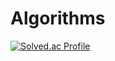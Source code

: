 # Algorithms 




[![Solved.ac Profile](http://mazassumnida.wtf/api/v2/generate_badge?boj=xxubin04)](https://solved.ac/xxubin04)<br/>


